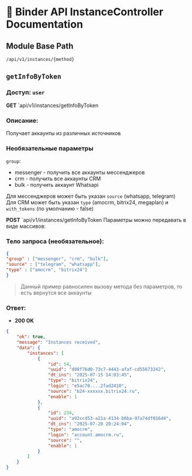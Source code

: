 # 📘 Binder API InstanceController Documentation

## Module Base Path
`/api/v1/instances/{method}`

## `getInfoByToken`
### Доступ: `user`

**GET** `api/v1/instances/getInfoByToken

### Описание:
Получает аккаунты из различных источников

### Необязательные параметры
`group`:
- messenger - получить все аккаунты мессенджеров
- crm - получить все аккаунты CRM
- bulk - получить аккаунт Whatsapi

Для мессенджеров может быть указан `source` (whatsapp, telegram)\
Для CRM может быть указан `type` (amocrm, bitrix24, megaplan) и `with_tokens` (по умолчанию - false)

**POST** `api/v1/instances/getInfoByToken
Параметры можно передавать в виде массивов:
### Тело запроса (необязательное):
```json
{
"group" : ["messenger", "crm", "bulk"],
"source" : ["telegram", "whatsapp"],
"type" : ["amocrm", "bitrix24"]
}
```
> Данный пример равносилен вызову метода без параметров, то есть вернутся все аккаунты


### Ответ:
- **200 OK**
```json
{
	"ok": true,
	"message": "Instances received",
	"data": {
		"instances": [
			{
				"id": 54,
				"uuid": "d08f76d0-73c7-4443-afaf-cd55673242",
				"dt_ins": "2025-07-15 14:03:45",
				"type": "bitrix24",
				"login": "e5ac70....2fad2410",
				"source": "b24-xxxxxx.bitrix24.ru",
				"enable": 1
			},
			{
				"id": 234,
				"uuid": "a92ccd53-a21a-4134-b6ba-97a74df016d4",
				"dt_ins": "2025-07-28 20:24:04",
				"type": "amocrm",
				"login": "account.amocrm.ru",
				"source": "",
				"enable": 1
			}
		]
	}
}
```
